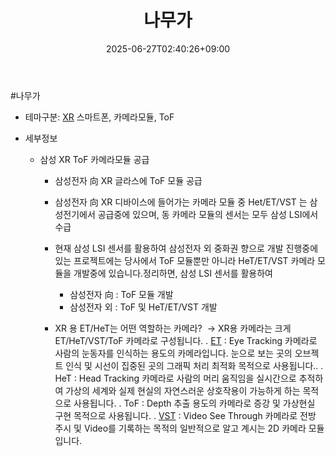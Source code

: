 ﻿---
title: "나무가"
date: 2025-06-27T02:40:26+09:00
lastmod: 2025-06-27T02:40:26+09:00
type: docs
sidebar:
  open: true
weight: 3
---
<div style="display:none">
  <meta property="article:published_time" content="2025-06-26T17:40:26Z" />
  <meta property="article:modified_time" content="2025-06-26T17:40:26Z" />
</div>
#나무가

- 테마구분: [XR](/industry-study/xr/) 스마트폰, 카메라모듈, ToF

- 세부정보
	- 삼성 XR ToF 카메라모듈 공급
		-  삼성전자 向 XR 글라스에 ToF 모듈 공급
		- 삼성전자 向 XR 디바이스에 들어가는 카메라 모듈 중 Het/ET/VST 는 삼성전기에서 공급중에 있으며, 동 카메라 모듈의 센서는 모두 삼성 LSI에서 수급
		- 현재 삼성 LSI 센서를 활용하여 삼성전자 외 중화권 향으로 개발 진행중에 있는 프로젝트에는 당사에서 ToF 모듈뿐만 아니라 HeT/ET/VST 카메라 모듈을 개발중에 있습니다.정리하면, 삼성 LSI 센서를 활용하여
			- 삼성전자 向 : ToF 모듈 개발
			- 삼성전자 외 : ToF 및 HeT/ET/VST 개발

		- XR 용 ET/HeT는 어떤 역할하는 카메라?
		 → XR용 카메라는 크게 ET/HeT/VST/ToF 카메라로 구성됩니다.
		. [ET](/company-analysis/et/) : Eye Tracking 카메라로 사람의 눈동자를 인식하는 용도의 카메라입니다. 눈으로 보는 곳의 오브젝트 인식 및 시선이 집중된 곳의 그래픽 처리 최적화 목적으로 사용됩니다..
		. HeT : Head Tracking 카메라로 사람의 머리 움직임을 실시간으로 추적하여 가상의 세계와 실제 현실의 자연스러운 상호작용이 가능하게 하는 목적으로 사용됩니다.
		 . ToF : Depth 추출 용도의 카메라로 증강 및 가상현실 구현 목적으로 사용됩니다.
		. [VST](/company-analysis/vst/) : Video See Through 카메라로 전방 주시 및 Video를 기록하는 목적의 일반적으로 알고 계시는 2D 카메라 모듈입니다.
